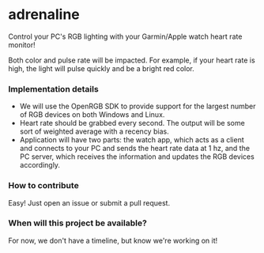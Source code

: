 # adrenaline
Control your PC's RGB lighting with your Garmin/Apple watch heart rate monitor!

Both color and pulse rate will be impacted. For example, if your heart rate is high, the light will pulse quickly and be a bright red color.

### Implementation details
- We will use the OpenRGB SDK to provide support for the largest number of RGB devices on both Windows and Linux.
- Heart rate should be grabbed every second. The output will be some sort of weighted average with a recency bias.
- Application will have two parts: the watch app, which acts as a client and connects to your PC and sends the heart rate data at 1 hz, and the PC server, which receives the information and updates the RGB devices accordingly.

### How to contribute
Easy! Just open an issue or submit a pull request.

### When will this project be available?
For now, we don't have a timeline, but know we're working on it!
